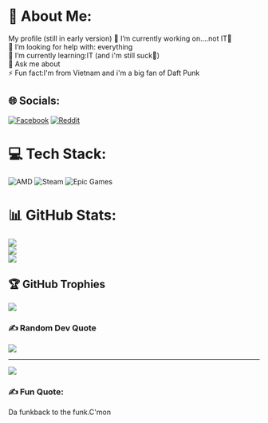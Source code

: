 # 💫 About Me:
My profile (still in early version)
🔭 I’m currently working on....not IT🐧<br>🤝 I’m looking for help with: everything<br>🌱 I’m currently learning:IT (and i'm still suck🐧)<br>💬 Ask me about<br>⚡ Fun fact:I'm from Vietnam and i'm a big fan of Daft Punk


## 🌐 Socials:
[![Facebook](https://img.shields.io/badge/Facebook-%231877F2.svg?logo=Facebook&logoColor=white)](https://facebook.com/https://www.facebook.com/vision.crizz.7) [![Reddit](https://img.shields.io/badge/Reddit-%23FF4500.svg?logo=Reddit&logoColor=white)](https://reddit.com/user/u/Saturday-716) 

# 💻 Tech Stack:
![AMD](https://img.shields.io/badge/AMD-%23000000.svg?style=for-the-badge&logo=amd&logoColor=white) ![Steam](https://img.shields.io/badge/steam-%23000000.svg?style=for-the-badge&logo=steam&logoColor=white) ![Epic Games](https://img.shields.io/badge/epicgames-%23313131.svg?style=for-the-badge&logo=epicgames&logoColor=white)
# 📊 GitHub Stats:
![](https://github-readme-stats.vercel.app/api?username=VisionCrizzal&theme=ambient_gradient&hide_border=false&include_all_commits=false&count_private=false)<br/>
![](https://nirzak-streak-stats.vercel.app/?user=VisionCrizzal&theme=ambient_gradient&hide_border=false)<br/>
![](https://github-readme-stats.vercel.app/api/top-langs/?username=VisionCrizzal&theme=ambient_gradient&hide_border=false&include_all_commits=false&count_private=false&layout=compact)

## 🏆 GitHub Trophies
![](https://github-profile-trophy.vercel.app/?username=VisionCrizzal&theme=calm_pink&no-frame=false&no-bg=false&margin-w=4)

### ✍️ Random Dev Quote
![](https://quotes-github-readme.vercel.app/api?type=vetical&theme=light)

---
[![](https://visitcount.itsvg.in/api?id=VisionCrizzal&icon=0&color=1)](https://visitcount.itsvg.in)

<!-- Proudly created with GPRM ( https://gprm.itsvg.in ) -->

### ✍️ Fun Quote:
Da funkback to the funk.C'mon
